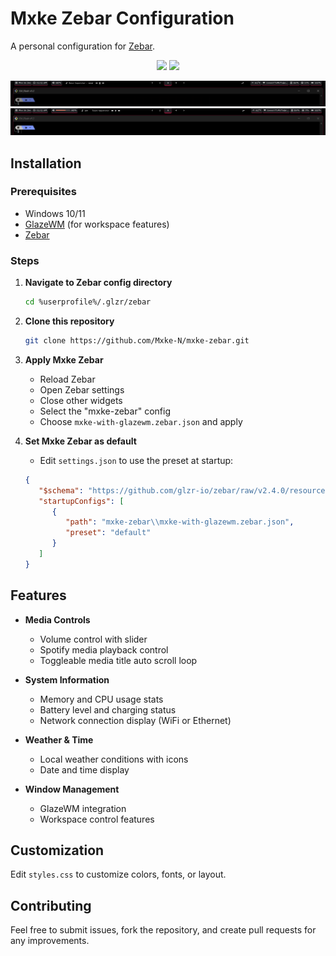 # Mxke Zebar Configuration

A personal configuration for [Zebar](https://github.com/glzr-io/zebar).

<p align="center">
  <img src="https://img.shields.io/github/last-commit/Mxke-N/mxke-zebar?style=flat" />
  <img src="https://img.shields.io/github/license/Mxke-N/mxke-zebar?style=flat" />
</p>

![preview](img/image1.png)
![preview](img/image2.png)

## Installation

### Prerequisites

- Windows 10/11
- [GlazeWM](https://github.com/glzr-io/glazewm) (for workspace features)
- [Zebar](https://github.com/glzr-io/zebar) 

### Steps

1. **Navigate to Zebar config directory**
   ```bash
   cd %userprofile%/.glzr/zebar
   ```

2. **Clone this repository**
   ```bash
   git clone https://github.com/Mxke-N/mxke-zebar.git
   ```
   
3. **Apply Mxke Zebar**
   - Reload Zebar
   - Open Zebar settings
   - Close other widgets
   - Select the "mxke-zebar" config
   - Choose `mxke-with-glazewm.zebar.json` and apply

4. **Set Mxke Zebar as default**
   - Edit `settings.json` to use the preset at startup:
   ```json
   {
      "$schema": "https://github.com/glzr-io/zebar/raw/v2.4.0/resources/settings-schema.json",
      "startupConfigs": [
         {
            "path": "mxke-zebar\\mxke-with-glazewm.zebar.json",
            "preset": "default"
         }
      ]
   }
   ```

## Features

- **Media Controls**
  - Volume control with slider
  - Spotify media playback control
  - Toggleable media title auto scroll loop 

- **System Information**
  - Memory and CPU usage stats
  - Battery level and charging status
  - Network connection display (WiFi or Ethernet) 

- **Weather & Time**
  - Local weather conditions with icons
  - Date and time display

- **Window Management**
  - GlazeWM integration
  - Workspace control features

## Customization

Edit `styles.css` to customize colors, fonts, or layout.

## Contributing

Feel free to submit issues, fork the repository, and create pull requests for any improvements.